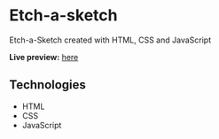 # Etch-a-sketch
Etch-a-Sketch created with HTML, CSS and JavaScript

**Live preview:** [here](https://tender-tesla-72b11e.netlify.app/)

## Technologies
* HTML
* CSS
* JavaScript

